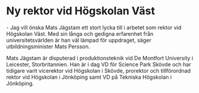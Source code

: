 # Ny rektor vid Högskolan Väst

\- Jag vill önska Mats Jägstam ett stort lycka till i arbetet som rektor vid Högskolan Väst. Med sin långa och gedigna erfarenhet från universitetsvärlden är han väl lämpad för uppdraget, säger utbildningsminister Mats Persson.

Mats Jägstam är disputerad i produktionsteknik vid De Montfort University i Leicester, Storbritannien. Han är i dag VD för Science Park Skövde och har tidigare varit vicerektor vid Högskolan i Skövde, prorektor och tillförordnad rektor vid Högskolan i Jönköping samt VD på Tekniska Högskolan i Jönköping.
